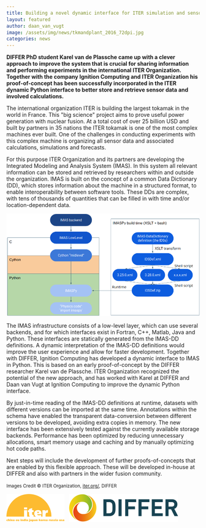 ```yaml
---
title: Building a novel dynamic interface for ITER simulation and sensor data
layout: featured
author: daan_van_vugt
image: /assets/img/news/tkmandplant_2016_72dpi.jpg
categories: news
---
```

**DIFFER PhD student Karel van de Plassche came up with a clever approach to improve the system that is crucial for sharing information and performing experiments in the international ITER Organization. Together with the company Ignition Computing and ITER Organization his proof-of-concept has been successfully incorporated in the ITER dynamic Python interface to better store and retrieve sensor data and involved calculations.**

The international organization ITER is building the largest tokamak in the world in France. This "big science" project aims to prove useful power generation with nuclear fusion. At a total cost of over 25 billion USD and built by partners in 35 nations the ITER tokamak is one of the most complex machines ever built. One of the challenges in conducting experiments with this complex machine is organizing all sensor data and associated calculations, simulations and forecasts.

For this purpose ITER Organization and its partners are developing the Integrated Modeling and Analysis System (IMAS). In this system all relevant information can be stored and retrieved by researchers within and outside the organization. IMAS is built on the concept of a common Data Dictionary (DD), which stores information about the machine in a structured format, to enable interoperability between software tools. These DDs are complex, with tens of thousands of quantities that can be filled in with time and/or location-dependent data.

![IMASPy layer structure](/assets/img/news/imaspy.png)

The IMAS infrastructure consists of a low-level layer, which can use several backends, and for which interfaces exist in Fortran, C++, Matlab, Java and Python. These interfaces are statically generated from the IMAS-DD definitions. A dynamic interpretation of the IMAS-DD definitions would improve the user experience and allow for faster development.
Together with DIFFER, Ignition Computing has developed a dynamic interface to IMAS in Python. This is based on an early proof-of-concept by the DIFFER researcher Karel van de Plassche. ITER Organization recognized the potential of the new approach, and has worked  with Karel at DIFFER and Daan van Vugt at Ignition Computing to improve the dynamic Python interface.

By just-in-time reading of the IMAS-DD definitions at runtime, datasets with different versions can be imported at the same time. Annotations within the schema have enabled the transparent data-conversion between different versions to be developed, avoiding extra copies in memory. The new interface has been extensively tested against the currently available storage backends. Performance has been optimized by reducing unnecessary allocations, smart memory usage and caching and by manually optimizing hot code paths.

Next steps will include the development of further proofs-of-concepts that are enabled by this flexible approach. These will be developed in-house at DIFFER and also with partners in the wider fusion community.

<small>Images Credit © ITER Organization, [iter.org/](https://iter.org), DIFFER</small>

[![ITER](/assets/img/clients/iter.png)](https://iter.org)
&nbsp;
[![DIFFER](/assets/img/clients/differ.png)](https://www.differ.nl)
